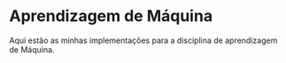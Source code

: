 # Aprendizagem de Máquina

Aqui estão as minhas implementações para a disciplina de aprendizagem de Máquina.
